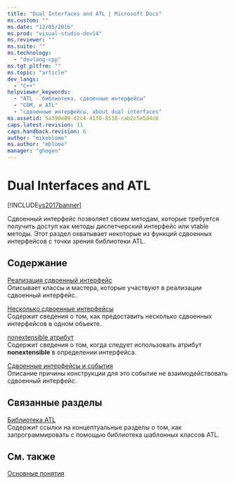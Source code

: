 ```yaml
---
title: "Dual Interfaces and ATL | Microsoft Docs"
ms.custom: ""
ms.date: "12/05/2016"
ms.prod: "visual-studio-dev14"
ms.reviewer: ""
ms.suite: ""
ms.technology: 
  - "devlang-cpp"
ms.tgt_pltfrm: ""
ms.topic: "article"
dev_langs: 
  - "C++"
helpviewer_keywords: 
  - "ATL - библиотека, сдвоенные интерфейсы"
  - "COM, и ATL"
  - "сдвоенные интерфейсы, about dual interfaces"
ms.assetid: 5a390e89-d2c4-41f0-8538-cab2c5e5d4c8
caps.latest.revision: 11
caps.handback.revision: 6
author: "mikeblome"
ms.author: "mblome"
manager: "ghogen"
---
```

# Dual Interfaces and ATL
[!INCLUDE[vs2017banner](../assembler/inline/includes/vs2017banner.md)]

Сдвоенный интерфейс позволяет своим методам, которые требуется получить доступ как методы диспетчерский интерфейс или vtable методы.  Этот раздел охватывает некоторые из функций сдвоенных интерфейсов с точки зрения библиотеки ATL.  
  
## Содержание  
 [Реализация сдвоенный интерфейс](../atl/implementing-a-dual-interface.md)  
 Описывает классы и мастера, которые участвуют в реализации сдвоенный интерфейс.  
  
 [Несколько сдвоенные интерфейсы](../atl/multiple-dual-interfaces.md)  
 Содержит сведения о том, как предоставить несколько сдвоенных интерфейсов в одном объекте.  
  
 [nonextensible атрибут](../atl/nonextensible-attribute.md)  
 Содержит сведения о том, когда следует использовать атрибут **nonextensible** в определении интерфейса.  
  
 [Сдвоенные интерфейсы и события](../atl/dual-interfaces-and-events.md)  
 Описание причины конструкции для это событие не взаимодействовать сдвоенный интерфейс.  
  
## Связанные разделы  
 [Библиотека ATL](../atl/active-template-library-atl-concepts.md)  
 Содержит ссылки на концептуальные разделы о том, как запрограммировать с помощью библиотека шаблонных классов ATL.  
  
## См. также  
 [Основные понятия](../atl/active-template-library-atl-concepts.md)